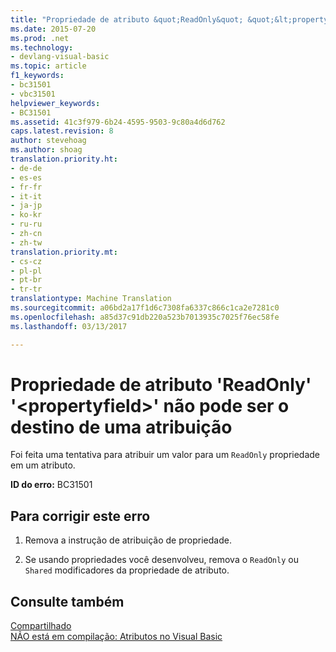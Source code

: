 ```yaml
---
title: "Propriedade de atributo &quot;ReadOnly&quot; &quot;&lt;propertyfield&gt;&quot; não pode ser o destino de uma atribuição | Documentos do Microsoft"
ms.date: 2015-07-20
ms.prod: .net
ms.technology:
- devlang-visual-basic
ms.topic: article
f1_keywords:
- bc31501
- vbc31501
helpviewer_keywords:
- BC31501
ms.assetid: 41c3f979-6b24-4595-9503-9c80a4d6d762
caps.latest.revision: 8
author: stevehoag
ms.author: shoag
translation.priority.ht:
- de-de
- es-es
- fr-fr
- it-it
- ja-jp
- ko-kr
- ru-ru
- zh-cn
- zh-tw
translation.priority.mt:
- cs-cz
- pl-pl
- pt-br
- tr-tr
translationtype: Machine Translation
ms.sourcegitcommit: a06bd2a17f1d6c7308fa6337c866c1ca2e7281c0
ms.openlocfilehash: a85d37c91db220a523b7013935c7025f76ec58fe
ms.lasthandoff: 03/13/2017

---
```

# <a name="39readonly39-attribute-property-39ltpropertyfieldgt39-cannot-be-the-target-of-an-assignment"></a>Propriedade de atributo 'ReadOnly' '&lt;propertyfield&gt;' não pode ser o destino de uma atribuição
Foi feita uma tentativa para atribuir um valor para um `ReadOnly` propriedade em um atributo.  
  
 **ID do erro:** BC31501  
  
## <a name="to-correct-this-error"></a>Para corrigir este erro  
  
1.  Remova a instrução de atribuição de propriedade.  
  
2.  Se usando propriedades você desenvolveu, remova o `ReadOnly` ou `Shared` modificadores da propriedade de atributo.  
  
## <a name="see-also"></a>Consulte também  
 [Compartilhado](../../visual-basic/language-reference/modifiers/shared.md)   
 [NÃO está em compilação: Atributos no Visual Basic](http://msdn.microsoft.com/en-us/620bfc0e-4582-4c8b-8432-ebc5c3dccc22)
